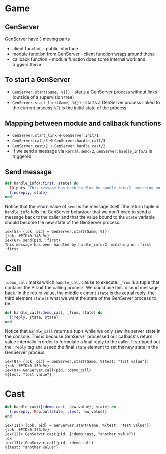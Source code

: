 # Game

## GenServer
GenServer have 3 moving parts
- client function - public interface
- module function from GenServer - client function wraps around these
- callback function - module function does some internal work and triggers these

## To start a GenServer
- `GenServer.start(Game, %{})` - starts a GenServer process without links (outside of a supervision tree)
- `GenServer.start_link(Game, %{})` - starts a GenServer process linked to the current process
`%{}` is the initial state of the process

## Mapping between module and callback functions
- `GenServer.start_link` -> `GenServer.init/1`
- `GenServer.call/3` -> `GenServer.handle_call/3`
- `GenServer.cast/2` -> `GenServer.handle_cast/2`
- If we send a message via `Kernal.send/2`, `GenServer.handle_info/2` is triggered 

## Send message
```elixir
def handle_info(:first, state) do
  IO.puts "This message has been handled by handle_info/2, matching on :first"
  {:noreply, state}
end
```
Notice that the return value of `send` is the message itself. The return tuple in `handle_info` tells the GenServer behaviour that we don't need to send a message back to the caller and that the value bound to the `state` variable should become the new state of the GenServer process. 
```
iex(5)> {:ok, pid} = GenServer.start(Game, %{})
{:ok, #PID<0.145.0>}
iex(6)> send(pid, :first)
This message has been handled by handle_info/2, matching on :first
:first
```
# Call
`:demo_call` marks which `handle_call` clause to execute.
`_from` is a tuple that contains the PID of the calling process. We could use this to send message back. 
In the return value, the middle element `state` is the actual reply, the third element `state` is what we want the state of the GenServer process to be.
```elixir
def handle_call(:demo_call, _from, state) do
  {:reply, state, state}
end
```
Notice that `handle_call` returns a tuple while we only saw the server state in the console. This is because GenServer processed our callback's return value internally in order to formulate a final reply to the caller. It stripped out the `:reply` tag and useed the final `state` element to set the new state in the GenServer process.
```
iex(8)> {:ok, pid} = GenServer.start(Game, %{test: "test value"})
{:ok, #PID<0.159.0>}
iex(9)> GenServer.call(pid, :demo_call)
%{test: "test value"}
```

# Cast
```elixir
def handle_cast({:demo_cast, new_value}, state) do
  {:noreply, Map.put(state, :test, new_value)}
end
```
```
iex(11)> {:ok, pid} = GenServer.start(Game, %{test: "test value"})
{:ok, #PID<0.173.0>}
iex(12)> GenServer.cast(pid, {:demo_cast, "another value"})
:ok
iex(13)> GenServer.call(pid, :demo_call)
%{test: "another value"}
```
